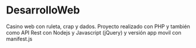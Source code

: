 # DesarrolloWeb
Casino web con ruleta, crap y dados.
Proyecto realizado con PHP y también como API Rest con Nodejs y Javascript (jQuery) y versión app movil con manifest.js
